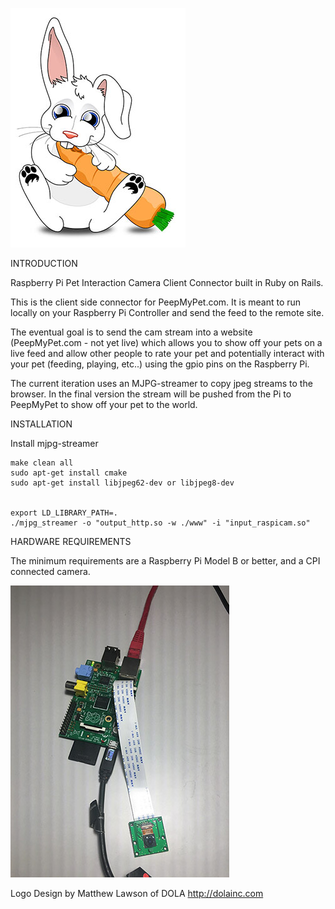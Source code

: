 ![Bunny Logo](/bunny.jpg "Bunny Logo")

INTRODUCTION

Raspberry Pi Pet Interaction Camera Client Connector built in Ruby on Rails.

This is the client side connector for PeepMyPet.com. It is meant to run locally on your Raspberry Pi Controller and send the feed to the remote site.

The eventual goal is to send the cam stream into a website (PeepMyPet.com - not yet live) which allows you to show off your pets on a live feed and allow other people to rate your pet and potentially interact with your pet (feeding, playing, etc..) using the gpio pins on the Raspberry Pi.

The current iteration uses an MJPG-streamer to copy jpeg streams to the browser. In the final version the stream will be pushed from the Pi to PeepMyPet to show off your pet to the world.



INSTALLATION

Install mjpg-streamer

	make clean all
	sudo apt-get install cmake
	sudo apt-get install libjpeg62-dev or libjpeg8-dev


	export LD_LIBRARY_PATH=.
	./mjpg_streamer -o "output_http.so -w ./www" -i "input_raspicam.so"



HARDWARE REQUIREMENTS

The minimum requirements are a Raspberry Pi Model B or better, and a CPI connected camera.

![Hardware](/hardware.jpg "Hardware")

Logo Design by Matthew Lawson of DOLA http://dolainc.com
